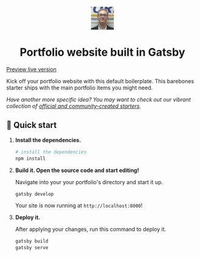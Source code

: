 <p align="center">
  <a href="https://www.linkedin.com/in/hugo-georget/">
    <img alt="Hugo Georget" src="src/images/favicon.ico" width="60" />
  </a>
</p>
<h1 align="center">
  Portfolio website built in Gatsby
</h1>

<a href="https://relaxed-bhaskara-5abd0a.netlify.com/" target="_blank">
  Preview live version
</a>

Kick off your portfolio website with this default boilerplate. This barebones starter ships with the main portfolio items you might need.

_Have another more specific idea? You may want to check out our vibrant collection of [official and community-created starters](https://www.gatsbyjs.org/docs/gatsby-starters/)._

## 🚀 Quick start

1.  **Install the dependencies.**

    ```sh
    # install the dependencies
    npm install
    ```

2.  **Build it. Open the source code and start editing!**

    Navigate into your your portfolio's directory and start it up.

    ```sh
    gatsby develop
    ```

    Your site is now running at `http://localhost:8000`!

3.  **Deploy it.**

    After applying your changes, run this command to deploy it.

    ```sh
    gatsby build
    gatsby serve
    ```
